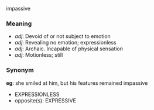 impassive
### Meaning
+ _adj_: Devoid of or not subject to emotion
+ _adj_: Revealing no emotion; expressionless
+ _adj_: Archaic. Incapable of physical sensation
+ _adj_: Motionless; still

### Synonym

__eg__: she smiled at him, but his features remained impassive

+ EXPRESSIONLESS
+ opposite(s): EXPRESSIVE


